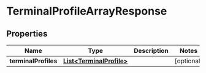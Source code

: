 
# TerminalProfileArrayResponse

## Properties
Name | Type | Description | Notes
------------ | ------------- | ------------- | -------------
**terminalProfiles** | [**List&lt;TerminalProfile&gt;**](TerminalProfile.md) |  |  [optional]



